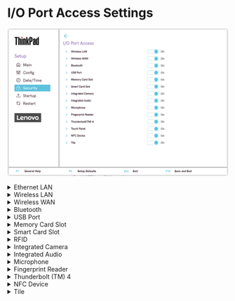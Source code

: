 # I/O Port Access Settings #

![](./img/tp_ioportaccess.png)

<details><summary>Ethernet LAN</summary>

Select whether to enable or disable Ethernet LAN device and keeps it disabled in the OS environment.

Possible options:

1.	**On** – Default.
2.	Off

?>  The setting is removed in the recent versions.

| WMI Setting name | Values | Locked by SVP | AMD/Intel |
|:---|:---|:---|:---|
| EthernetLANAccess | Disable, Enable | Yes | Both |

</details>

<details><summary>Wireless LAN</summary>

Whether to enable or disable Wireless LAN device and keep it disabled in the OS environment.

Possible options:

1.	**On** - Default.
2.	Off

| WMI Setting name | Values | Locked by SVP | AMD/Intel |
|:---|:---|:---|:---|
| WirelessLANAccess | Disable, Enable | Yes | Both |

</details>

<details><summary>Wireless WAN</summary>

Select whether to enable or disable Wireless WAN device.

Possible options:

1.	**On** – Default.
2.	Off

| WMI Setting name | Values | Locked by SVP | AMD/Intel |
|:---|:---|:---|:---|
| WirelessWANAccess | Disable, Enable | Yes | Both |

</details>

<details><summary>Bluetooth</summary>

Possible options:

1.	**On** – Default.
2.	Off

!>  Enabling Bluetooth requires setting ‘Wireless LAN’ to ‘Enabled’ state.

| WMI Setting name | Values | Locked by SVP | AMD/Intel |
|:---|:---|:---|:---|
| BluetoothAccess | Disable, Enable | Yes | Both |

</details>

<details><summary>USB Port</summary>

Whether to enable all USB ports in the OS environment.

!>  This setting does not affect USB-C (R) ports with a thunderbolt icon.

Possible options:

1.	**On** – Default.
2.	Off

| WMI Setting name | Values | Locked by SVP | AMD/Intel |
|:---|:---|:---|:---|
| USBPortAccess | Disable, Enable | Yes | Both |

</details>

<details><summary>Memory Card Slot</summary>

Whether to enable memory card slot (SD Card/MultimediaCard/Memory Stick) in the OS environment.

Possible options:

1.	**On** – Default.
2.	Off

| WMI Setting name | Values | Locked by SVP | AMD/Intel |
|:---|:---|:---|:---|
| MemoryCardSlotAccess | Disable, Enable | Yes | Both |

</details>

<details><summary>Smart Card Slot</summary>

Whether to enable Smart Card slot in the OS environment.

Possible options:

1.	**On** – Default.
2.	Off

| WMI Setting name | Values | Locked by SVP | AMD/Intel |
|:---|:---|:---|:---|
| SmartCardSlotAccess | Disable, Enable | Yes | Both |

</details>

<details><summary>RFID</summary>

Whether to enable RFID (radio-frequency identification) in the OS environment.

Possible options:

1.	**On** – Default.
2.	Off

!> This feature is supported only for the [healthcare model](https://techtoday.lenovo.com/jp/ja/solutions/media/3970), where RFID is installed instead of Smart Card. Therefore, parameter for WMI command will be the same as for Smart Card.

| WMI Setting name | Values | Locked by SVP | AMD/Intel |
|:---|:---|:---|:---|
| SmartCardSlotAccess | Disable, Enable | Yes | Both |

</details>

<details><summary>Integrated Camera</summary>

Whether to enable or disable Integrated Camera in the OS environment.

Possible options:

1.	**On** – Default.
2.	Off

| WMI Setting name | Values | Locked by SVP | AMD/Intel |
|:---|:---|:---|:---|
| IntegratedCameraAccess | Disable, Enable | Yes | Both |

</details>

<details><summary>Integrated Audio</summary>

Whether to enable all audio functions (Microphone/Speaker) in the OS environment.

?> To enable audio functions, select `Enabled` and save the setting. Then fully shut down and power on the system.

Possible options:

1.	**On** – Default.
2.	Off

| WMI Setting name | Values | Locked by SVP | AMD/Intel |
|:---|:---|:---|:---|
| IntegratedAudioAccess | Disable, Enable | Yes | Both |

</details>

<details><summary>Microphone</summary>

Select whether to enable or disable Microphone (Internal/External/Line-In) in the OS environment.

?>  To enable Microphone, select ‘Enabled’ save the setting. Then fully shut down and power on the system.

Possible options:

1.	**On** – Default.
2.	Off

| WMI Setting name | Values | Locked by SVP | AMD/Intel |
|:---|:---|:---|:---|
| MicrophoneAccess | Disable, Enable | Yes | Both |

</details>

<details><summary>Fingerprint Reader</summary>

Whether to enable Fingerprint Reader in the OS environment.

Possible options:

1.	**On** – Default.
2.	Off

| WMI Setting name | Values | Locked by SVP | AMD/Intel |
|:---|:---|:---|:---|
| FingerprintReaderAccess | Disable, Enable | Yes | Both |

</details>

<details><summary>Thunderbolt (TM) 4</summary>

Select whether to enable or disable Thunderbolt 4 (PCIe/USB) in the OS environment.

?>  Affects only USB-C ports with a thunderbolt icon.

One of 2 Possible options:

1.	**On** – Default.
2.	Off

| WMI Setting name | Values | Locked by SVP | AMD/Intel |
|:---|:---|:---|:---|
| ThunderboltAccess | Disable, Enable | Yes | Both |

</details>

<details><summary>NFC Device</summary>

Whether to enable or disable NFC (near-field communication) Device in the OS environment

Possible options:

1.	**On** – Default.
2.	Off

| WMI Setting name | Values | Locked by SVP | AMD/Intel |
|:---|:---|:---|:---|
| NfcAccess | Disable, Enable | Yes | Both |

</details>

<details><summary>Tile</summary>


Whether to enable Tile Mode in the OS environment.

Options:

1. **On** - Default.
2. Off.

| WMI Setting name | Values | SVP or SMP Req'd | AMD/Intel |
|:---|:---|:---|:---|
| TileMode | Disable,Enable | Yes | both |


</details>
